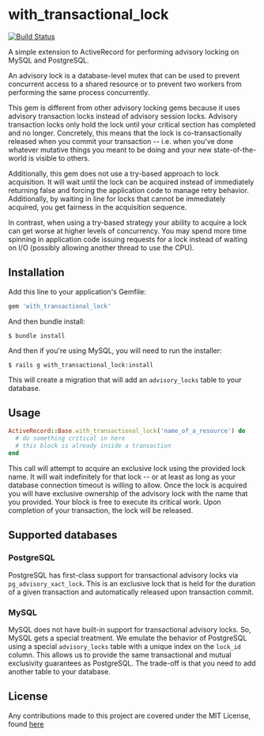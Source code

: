 # with_transactional_lock

[![Build Status](https://travis-ci.com/Betterment/with_transactional_lock.svg?token=6b6DErRMUHX47kEoBZ3t&branch=master)](https://travis-ci.com/Betterment/with_transactional_lock)

A simple extension to ActiveRecord for performing advisory locking on
MySQL and PostgreSQL.

An advisory lock is a database-level mutex that can be used to prevent
concurrent access to a shared resource or to prevent two workers from
performing the same process concurrently.

This gem is different from other advisory locking gems because it
uses advisory transaction locks instead of advisory session locks. 
Advisory transaction locks only hold the lock until your critical 
section has completed and no longer. Concretely, this means that the 
lock is co-transactionally released when you commit your transaction 
-- i.e. when you've done whatever mutative things you meant to be 
doing and your new state-of-the-world is visible to others.

Additionally, this gem does not use a try-based approach to lock
acquisition. It will wait until the lock can be acquired instead of 
immediately returning false and forcing the application code to manage 
retry behavior. Additionally, by waiting in line for locks that cannot 
be immediately acquired, you get fairness in the acquisition sequence.

In contrast, when using a try-based strategy your ability to acquire 
a lock can get worse at higher levels of concurrency. You may spend 
more time spinning in application code issuing requests for a lock
instead of waiting on I/O (possibly allowing another thread to use the
CPU).

## Installation

Add this line to your application's Gemfile:

``` ruby
gem 'with_transactional_lock'
```

And then bundle install:

```
$ bundle install
```

And then if you're using MySQL, you will need to run the installer:

```
$ rails g with_transactional_lock:install
```

This will create a migration that will add an `advisory_locks` table to 
your database.

## Usage

```ruby
ActiveRecord::Base.with_transactional_lock('name_of_a_resource') do
  # do something critical in here
  # this block is already inside a transaction
end
```

This call will attempt to acquire an exclusive lock using the provided 
lock name. It will wait indefinitely for that lock -- or at least as
long as your database connection timeout is willing to allow. Once the
lock is acquired you will have exclusive ownership of the advisory lock
with the name that you provided. Your block is free to execute its
critical work. Upon completion of your transaction, the lock will be 
released.

## Supported databases

### PostgreSQL

PostgreSQL has first-class support for transactional advisory locks via
`pg_advisory_xact_lock`. This is an exclusive lock that is held for the
duration of a given transaction and automatically released upon
transaction commit.

### MySQL

MySQL does not have built-in support for transactional advisory locks.
So, MySQL gets a special treatment. We emulate the behavior of PostgreSQL
using a special `advisory_locks` table with a unique index on the `lock_id`
column. This allows us to provide the same transactional and mutual
exclusivity guarantees as PostgreSQL. The trade-off is that you need to
add another table to your database.

## License

Any contributions made to this project are covered under the MIT License, found [here](LICENSE)
